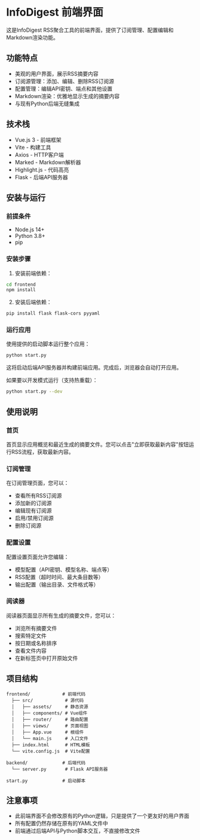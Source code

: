# InfoDigest 前端界面

这是InfoDigest RSS聚合工具的前端界面，提供了订阅管理、配置编辑和Markdown渲染功能。

## 功能特点

- 美观的用户界面，展示RSS摘要内容
- 订阅源管理：添加、编辑、删除RSS订阅源
- 配置管理：编辑API密钥、端点和其他设置
- Markdown渲染：优雅地显示生成的摘要内容
- 与现有Python后端无缝集成

## 技术栈

- Vue.js 3 - 前端框架
- Vite - 构建工具
- Axios - HTTP客户端
- Marked - Markdown解析器
- Highlight.js - 代码高亮
- Flask - 后端API服务器

## 安装与运行

### 前提条件

- Node.js 14+
- Python 3.8+
- pip

### 安装步骤

1. 安装前端依赖：

```bash
cd frontend
npm install
```

2. 安装后端依赖：

```bash
pip install flask flask-cors pyyaml
```

### 运行应用

使用提供的启动脚本运行整个应用：

```bash
python start.py
```

这将启动后端API服务器并构建前端应用。完成后，浏览器会自动打开应用。

如果要以开发模式运行（支持热重载）：

```bash
python start.py --dev
```

## 使用说明

### 首页

首页显示应用概览和最近生成的摘要文件。您可以点击"立即获取最新内容"按钮运行RSS流程，获取最新内容。

### 订阅管理

在订阅管理页面，您可以：
- 查看所有RSS订阅源
- 添加新的订阅源
- 编辑现有订阅源
- 启用/禁用订阅源
- 删除订阅源

### 配置设置

配置设置页面允许您编辑：
- 模型配置（API密钥、模型名称、端点等）
- RSS配置（超时时间、最大条目数等）
- 输出配置（输出目录、文件格式等）

### 阅读器

阅读器页面显示所有生成的摘要文件，您可以：
- 浏览所有摘要文件
- 搜索特定文件
- 按日期或名称排序
- 查看文件内容
- 在新标签页中打开原始文件

## 项目结构

```
frontend/            # 前端代码
  ├── src/            # 源代码
  │   ├── assets/     # 静态资源
  │   ├── components/ # Vue组件
  │   ├── router/     # 路由配置
  │   ├── views/      # 页面视图
  │   ├── App.vue     # 根组件
  │   └── main.js     # 入口文件
  ├── index.html      # HTML模板
  └── vite.config.js  # Vite配置

backend/             # 后端代码
  └── server.py       # Flask API服务器

start.py             # 启动脚本
```

## 注意事项

- 此前端界面不会修改原有的Python逻辑，只是提供了一个更友好的用户界面
- 所有配置仍然存储在原有的YAML文件中
- 前端通过后端API与Python脚本交互，不直接修改文件